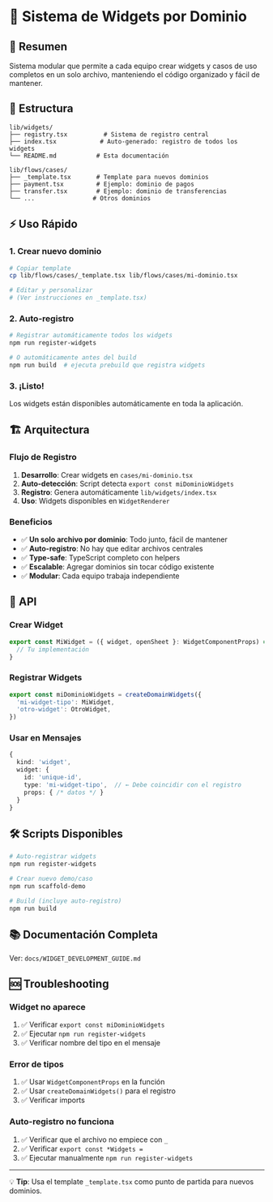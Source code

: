 # 🎯 Sistema de Widgets por Dominio

## 🚀 Resumen
Sistema modular que permite a cada equipo crear widgets y casos de uso completos en un solo archivo, manteniendo el código organizado y fácil de mantener.

## 📁 Estructura
```
lib/widgets/
├── registry.tsx          # Sistema de registro central
├── index.tsx            # Auto-generado: registro de todos los widgets
└── README.md           # Esta documentación

lib/flows/cases/
├── _template.tsx       # Template para nuevos dominios
├── payment.tsx         # Ejemplo: dominio de pagos
├── transfer.tsx        # Ejemplo: dominio de transferencias
└── ...                # Otros dominios
```

## ⚡ Uso Rápido

### 1. Crear nuevo dominio
```bash
# Copiar template
cp lib/flows/cases/_template.tsx lib/flows/cases/mi-dominio.tsx

# Editar y personalizar
# (Ver instrucciones en _template.tsx)
```

### 2. Auto-registro
```bash
# Registrar automáticamente todos los widgets
npm run register-widgets

# O automáticamente antes del build
npm run build  # ejecuta prebuild que registra widgets
```

### 3. ¡Listo!
Los widgets están disponibles automáticamente en toda la aplicación.

## 🏗️ Arquitectura

### Flujo de Registro
1. **Desarrollo**: Crear widgets en `cases/mi-dominio.tsx`
2. **Auto-detección**: Script detecta `export const miDominioWidgets`
3. **Registro**: Genera automáticamente `lib/widgets/index.tsx`
4. **Uso**: Widgets disponibles en `WidgetRenderer`

### Beneficios
- ✅ **Un solo archivo por dominio**: Todo junto, fácil de mantener
- ✅ **Auto-registro**: No hay que editar archivos centrales
- ✅ **Type-safe**: TypeScript completo con helpers
- ✅ **Escalable**: Agregar dominios sin tocar código existente
- ✅ **Modular**: Cada equipo trabaja independiente

## 🔧 API

### Crear Widget
```typescript
export const MiWidget = ({ widget, openSheet }: WidgetComponentProps) => {
  // Tu implementación
}
```

### Registrar Widgets
```typescript
export const miDominioWidgets = createDomainWidgets({
  'mi-widget-tipo': MiWidget,
  'otro-widget': OtroWidget,
})
```

### Usar en Mensajes
```typescript
{
  kind: 'widget',
  widget: {
    id: 'unique-id',
    type: 'mi-widget-tipo',  // ← Debe coincidir con el registro
    props: { /* datos */ }
  }
}
```

## 🛠️ Scripts Disponibles

```bash
# Auto-registrar widgets
npm run register-widgets

# Crear nuevo demo/caso
npm run scaffold-demo

# Build (incluye auto-registro)
npm run build
```

## 📚 Documentación Completa
Ver: `docs/WIDGET_DEVELOPMENT_GUIDE.md`

## 🆘 Troubleshooting

### Widget no aparece
1. ✅ Verificar `export const miDominioWidgets`
2. ✅ Ejecutar `npm run register-widgets`
3. ✅ Verificar nombre del tipo en el mensaje

### Error de tipos
1. ✅ Usar `WidgetComponentProps` en la función
2. ✅ Usar `createDomainWidgets()` para el registro
3. ✅ Verificar imports

### Auto-registro no funciona
1. ✅ Verificar que el archivo no empiece con `_`
2. ✅ Verificar `export const *Widgets =`
3. ✅ Ejecutar manualmente `npm run register-widgets`

---

💡 **Tip**: Usa el template `_template.tsx` como punto de partida para nuevos dominios.
